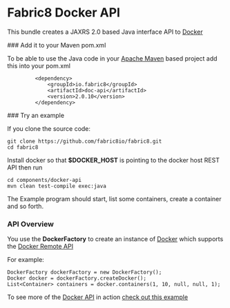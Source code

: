 Fabric8 Docker API
==================

This bundle creates a JAXRS 2.0 based Java interface API to [Docker](http://docker.io/)

### Add it to your Maven pom.xml

To be able to use the Java code in your [Apache Maven](http://maven.apache.org/) based project add this into your pom.xml

             <dependency>
                 <groupId>io.fabric8</groupId>
                 <artifactId>doc-api</artifactId>
                 <version>2.0.10</version>
             </dependency>

### Try an example

If you clone the source code:

    git clone https://github.com/fabric8io/fabric8.git
    cd fabric8

Install docker so that **$DOCKER_HOST** is pointing to the docker host REST API then run

    cd components/docker-api
    mvn clean test-compile exec:java

The Example program should start, list some containers, create a container and so forth.

### API Overview

You use the **DockerFactory** to create an instance of [Docker](https://github.com/fabric8io/fabric8/blob/master/components/docker-api/src/main/java/io/fabric8/docker/api/Docker.java#L46) which supports the [Docker Remote API](http://docs.docker.io/en/latest/reference/api/docker_remote_api/)

For example:

    DockerFactory dockerFactory = new DockerFactory();
    Docker docker = dockerFactory.createDocker();
    List<Container> containers = docker.containers(1, 10, null, null, 1);

To see more of the [Docker API](https://github.com/fabric8io/fabric8/blob/master/components/docker-api/src/main/java/io/fabric8/docker/api/Docker.java#L47) in action [check out this example](https://github.com/fabric8io/fabric8/blob/master/components/docker-api/src/test/java/io/fabric8/docker/api/Example.java#L64)
